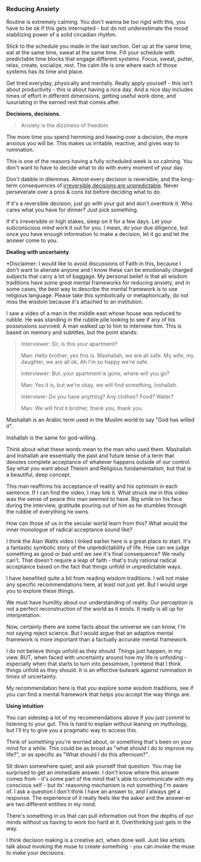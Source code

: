 
### **Reducing Anxiety**

Routine is extremely calming. You don't wanna be too rigid with this, you have to be ok if this gets interrupted - but do not underestimate the mood stabilizing power of a solid circadian rhythm. 

Stick to the schedule you made in the last section. Get up at the same time, eat at the same time, sweat at the same time. Fill your schedule with predictable time blocks that engage different systems. Focus, sweat, putter, relax, create, socialize, rest. The calm life is one where each of those systems has its time and place. 

Get tired everyday, physically and mentally. Really apply yourself - this isn't about productivity - this is about having a nice day. And a nice day includes times of effort in different dimensions, getting useful work done, and luxuriating in the earned rest that comes after. 


**Decisions, decisions.**

> Anxiety is the dizziness of freedom

The more time you spend hemming and hawing over a decision, the more anxious you will be. This makes us irritable, reactive, and gives way to rumination. 

This is one of the reasons having a fully scheduled week is so calming. You don't want to have to decide what to do with every moment of your day. 

Don't dabble in dilemmas. Almost every decision is reversible, and the long-term consequences of [irreversible decisions are unpredictable](https://www.youtube.com/watch?v=sWd6fNVZ20o&pp=ygUQYWxhbiB3YXR0cyBtYXliZdIHCQl-CQGHKiGM7w%3D%3D). Never perseverate over a pros & cons list before deciding what to do. 

If it's a reversible decision, just go with your gut and don't overthink it. Who cares what you have for dinner? Just pick something. 

If it's irreversible or high stakes, sleep on it for a few days. Let your subconscious mind work it out for you. I mean, do your due diligence, but once you have enough information to make a decision, let it go and let the answer come to you. 


**Dealing with uncertainty**

*Disclaimer: I would like to avoid discussions of Faith in this, because I don't want to alienate anyone and I know these can be emotionally charged subjects that carry a lot of baggage. My personal belief is that all wisdom traditions have some great mental frameworks for reducing anxiety, and in some cases, the best way to describe the mental framework is to use religious language. Please take this symbolically or metaphorically, do not miss the wisdom because it's attached to an institution.  


I saw a video of a man in the middle east whose house was reduced to rubble. He was standing in the rubble pile looking to see if any of his possessions survived. A man walked up to him to interview him. This is based on memory and subtitles, but the point stands:

> Interviewer: Sir, is this your apartment?
> 
> Man: Hello brother, yes this is. Mashallah, we are all safe. My wife, my daughter, we are all ok. Ah I'm so happy we're safe. 
> 
> Interviewer: But..your apartment is gone, where will you go? 
> 
> Man: Yes it is, but we're okay, we will find something, Inshallah. 
> 
> Interviwer: Do you have anything? Any clothes? Food? Water? 
> 
> Man: We will find it brother, thank you, thank you. 


Mashallah is an Arabic term used in the Muslim world to say "God has willed it". 

Inshallah is the same for god-willing. 

Think about what these words mean to the man who used them. Mashallah and Inshallah are essentially the past and future tense of a term that denotes complete acceptance of whatever happens outside of our control. Say what you want about Theism and Religious fundamentalism, but that is a beautiful, deep concept. 

This man reaffirms his acceptance of reality and his optimism in each sentence. If I can find the video, I may link it. What struck me in this video was the sense of peace this man seemed to have. Big smile on his face during the interview, gratitude pouring out of him as he stumbles through the rubble of everything he owns. 

How can those of us in the secular world learn from this? What wouId the inner monologue of radical acceptance sound like? 

I think the Alan Watts video I linked earlier here is a great place to start. It's a fantastic symbolic story of the unpredictability of life. How can we judge something as good or bad until we see it's final consequence? We really can't. That doesn't require a leap of faith - that's truly rational radical acceptance based on the fact that things unfold in unpredictable ways. 

I have benefited quite a bit from reading wisdom traditions. I will not make any specific recommendations here, at least not just yet. But I would urge you to explore these things. 

We must have humility about our understanding of reality. Our perception is not a perfect reconstruction of the world as it exists. It really is all up for interpretation. 

Now, certainly there are some facts about the universe we can know, I'm not saying reject science. But I would argue that an adaptive mental framework is more important than a factually accurate mental framework.

I do not believe things unfold as they *should*. Things just happen, in my view. BUT, when faced with uncertainty around how my life is unfolding - especially when that starts to turn into pessimism, I pretend that I think things unfold as they should. It is an effective bulwark against rumination in times of uncertainty. 


My recommendation here is that you explore some wisdom traditions, see if you can find a mental framework that helps you accept the way things are. 



**Using intuition**

You can sidestep a lot of my recommendations above if you just commit to listening to your gut. This is hard to explain without leaning on mythology, but I'll try to give you a pragmatic way to access this. 

Think of something you're worried about, or something that's been on your mind for a while. This could be as broad as "what should I do to improve my life?", or as specific as "What should I do this afternoon?". 

Sit down somewhere quiet, and ask yourself that question. You may be surprised to get an immediate answer. I don't know where this answer comes from - it's some part of the mind that's able to communicate with my conscious self - but its' reasoning mechanism is not something I'm aware of. I ask a question I don't think I have an answer to, and I always get a response. The experience of it really feels like the asker and the answer-er are two different entities in my mind. 

There's something in us that can pull information out from the depths of our minds without us having to work too hard at it. Overthinking just gets in the way. 

I think decision making is a creative act, when done well. Just like artists talk about invoking the muse to create something - you can invoke the muse to make your decisions. 

